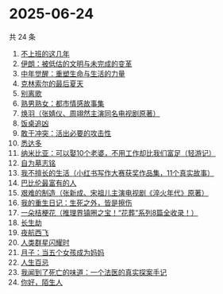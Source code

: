 # 2025-06-24

共 24 条

<!-- BEGIN WEREAD -->
<!-- 最后更新时间 2025-06-24 03:21:09 +0800 -->
1. [不上班的这几年](https://weread.qq.com/web/bookDetail/6e5323a0813aba08eg018ab0)
1. [伊朗：被低估的文明与未完成的变革](https://weread.qq.com/web/bookDetail/d0e32310728bbf39d0e8e76)
1. [中年觉醒：重塑生命与生活的力量](https://weread.qq.com/web/bookDetail/a8e32b20813aba09eg016d64)
1. [克林索尔的最后夏天](https://weread.qq.com/web/bookDetail/2eb32580813aba09dg01940c)
1. [别离歌](https://weread.qq.com/web/bookDetail/b3f32960813aba0f7g0152c8)
1. [熟男熟女：都市情感故事集](https://weread.qq.com/web/bookDetail/e0932590813aba09fg011417)
1. [焕羽（张婧仪、周翊然主演同名电视剧原著）](https://weread.qq.com/web/bookDetail/65d32410813ab8df9g0149ab)
1. [饭桌追凶](https://weread.qq.com/web/bookDetail/ed032fd0813aba051g014bd0)
1. [敢于冲突：活出必要的攻击性](https://weread.qq.com/web/bookDetail/b8132720813ab9ef2g016b3a)
1. [悉达多](https://weread.qq.com/web/bookDetail/dac326e0813ab9fcbg014003)
1. [纳米比亚：可以娶10个老婆，不用工作却比我们富足（轻游记）](https://weread.qq.com/web/bookDetail/e9b326f0813aba0b4g014637)
1. [自为墓志铭](https://weread.qq.com/web/bookDetail/7e7326805c036d7e7b7a204)
1. [我不擅长的生活（小红书写作大赛获奖作品集，11个真实故事）](https://weread.qq.com/web/bookDetail/7ed32240813aba03ag013218)
1. [巴比伦最富有的人](https://weread.qq.com/web/bookDetail/34f32f30813aba09eg013b63)
1. [艰难的制造（张新成、宋祖儿主演电视剧《淬火年代》原著）](https://weread.qq.com/web/bookDetail/a3732620595a72a376b89e4)
1. [我的重生日记：生死之外，皆是擦伤](https://weread.qq.com/web/bookDetail/d7432640813ab9560g013cc5)
1. [一朵桔梗花（推理界镇圈之宝！“花葬”系列8篇全收录！）](https://weread.qq.com/web/bookDetail/78a32ba0813aba065g0179fc)
1. [长生劫](https://weread.qq.com/web/bookDetail/7df32f80813ab9fcfg0196f6)
1. [夜航西飞](https://weread.qq.com/web/bookDetail/f8d326c071a7542af8dc0e6)
1. [人类群星闪耀时](https://weread.qq.com/web/bookDetail/5a6326b0813aba023g01325c)
1. [月子：当五个女孩成为妈妈](https://weread.qq.com/web/bookDetail/8ac32350813ab8cf1g0129bd)
1. [人生百忌](https://weread.qq.com/web/bookDetail/fb0326d0813ab6d8fg0183a6)
1. [我闻到了死亡的味道：一个法医的真实探案手记](https://weread.qq.com/web/bookDetail/2f7320f0813aba05cg0151b2)
1. [你好，陌生人](https://weread.qq.com/web/bookDetail/9f532000813aba09ag011847)
<!-- END WEREAD -->
